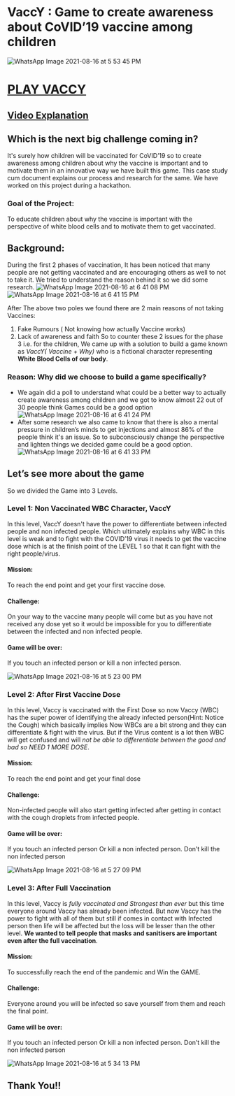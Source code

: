 # VaccY : Game to create awareness about CoVID’19 vaccine among children
![WhatsApp Image 2021-08-16 at 5 53 45 PM](https://user-images.githubusercontent.com/56815364/129569923-ec59a718-06a7-472b-a508-feafa9972714.jpeg)

# [PLAY VACCY](https://play.unity.com/mg/other/vaccy-nk5)

## [Video Explanation](https://youtu.be/evgdDz9KHXI)
## Which is the next big challenge coming in?
It's surely how children will be vaccinated for CoVID’19 so to create awareness among children about why the vaccine is important and to motivate them in an innovative way we have built this game. This case study cum document explains our process and research for the same. We have worked on this project during a hackathon.
### Goal of the Project:
To educate children about why the vaccine is important with the perspective of white blood cells and to motivate them to get vaccinated.
## Background:
During the first 2 phases of vaccination, It has been noticed that many people are not getting vaccinated and are encouraging others as well to not to take it. We tried to understand the reason behind it so we did some research.
![WhatsApp Image 2021-08-16 at 6 41 08 PM](https://user-images.githubusercontent.com/56815364/129570207-cac720fa-6de5-4e25-bef1-3174c11fb19f.jpeg)
![WhatsApp Image 2021-08-16 at 6 41 15 PM](https://user-images.githubusercontent.com/56815364/129570305-88a16453-b568-4471-a0b4-1badb50cd813.jpeg)

After The above two poles we found there are 2 main reasons of not taking Vaccines:
1. Fake Rumours ( Not knowing how actually Vaccine works)
1. Lack of awareness and faith
So to counter these 2 issues for the phase 3 i.e. for the children, We came up with a solution to build a game known as *VaccY( Vaccine + Why)* who is a fictional character representing **White Blood Cells of our body**. 
### Reason: Why did we choose to build a game specifically?
* We again did a poll to understand what could be a better way to actually create awareness among children and we got to know almost 22 out of 30 people think Games could be a good option
![WhatsApp Image 2021-08-16 at 6 41 24 PM](https://user-images.githubusercontent.com/56815364/129571010-e4b25a1c-6b95-4e1d-8ef1-8143d1b53b63.jpeg)
* After some research we also came to know that there is also a mental pressure in children’s minds to get injections and almost 86% of the people think it's an issue. So to subconsciously change the perspective and lighten things we decided game could be a good option.
![WhatsApp Image 2021-08-16 at 6 41 33 PM](https://user-images.githubusercontent.com/56815364/129571234-49fe5348-86e1-4b39-a62c-2fef02c85055.jpeg)

## Let’s see more about the game
So we divided the Game into 3 Levels.
### Level 1: Non Vaccinated WBC Character, VaccY
In this level, VaccY doesn't have the power to differentiate between infected people and non infected people. Which ultimately explains why WBC in this level is weak and to fight with the COVID’19 virus it needs to get the vaccine dose which is at the finish point of the LEVEL 1 so that it can fight with the right people/virus.

#### Mission:
To reach the end point and get your first vaccine dose.

#### Challenge:
On your way to the vaccine many people will come but as you have not received any dose yet so it would be impossible for you to differentiate between the infected and non infected people.
 
#### Game will be over:
If you touch an infected person or kill a non infected person.

![WhatsApp Image 2021-08-16 at 5 23 00 PM](https://user-images.githubusercontent.com/56815364/129572545-41d6d829-ff4e-43f3-95b2-afb808bf42d6.jpeg)

### Level 2: After First Vaccine Dose
In this level, Vaccy is vaccinated with the First Dose so now Vaccy (WBC) has the super power of identifying the already infected person(Hint: Notice the Cough) which basically implies Now WBCs are a bit strong and they can differentiate & fight with the virus. But if the Virus content is a lot then WBC will get confused and will *not be able to differentiate between the good and bad so NEED 1 MORE DOSE*.

#### Mission:
To reach the end point and get your final dose

#### Challenge:
Non-infected people will also start getting infected after getting in contact with the cough droplets from infected people. 

#### Game will be over:
If you touch an infected person Or kill a non infected person.
Don’t kill the non infected person

![WhatsApp Image 2021-08-16 at 5 27 09 PM](https://user-images.githubusercontent.com/56815364/129572907-23aaf302-9642-4c1e-8ae6-ad0d90cd23d0.jpeg)

### Level 3: After Full Vaccination
In this level, Vaccy is *fully vaccinated and Strongest than ever* but this time everyone around Vaccy has already been infected. But now Vaccy has the power to fight with all of them but still if comes in contact with Infected person then life will be affected but the loss will be lesser than the other level. **We wanted to tell people that masks and sanitisers are important even after the full vaccination**.

#### Mission:
To successfully reach the end of the pandemic and Win the GAME. 

#### Challenge:
Everyone around you will be infected so save yourself from them and reach the final point. 

#### Game will be over:
If you touch an infected person Or kill a non infected person.
Don’t kill the non infected person

![WhatsApp Image 2021-08-16 at 5 34 13 PM](https://user-images.githubusercontent.com/56815364/129574077-25210933-8570-4696-8152-36c32a02a546.jpeg)

## Thank You!!




